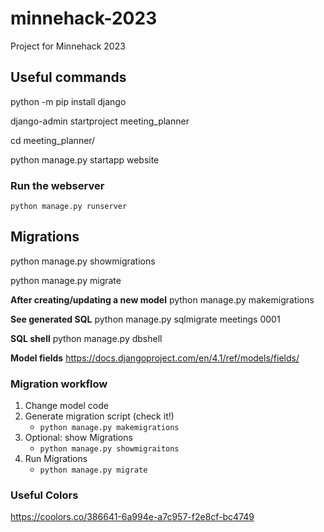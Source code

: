 # minnehack-2023
Project for Minnehack 2023

## Useful commands

python -m pip install django

django-admin startproject meeting_planner

cd meeting_planner/

python manage.py startapp website

### Run the webserver
```python manage.py runserver```

## Migrations

python manage.py showmigrations

python manage.py migrate

**After creating/updating a new model**
python manage.py makemigrations

**See generated SQL**
python manage.py sqlmigrate meetings 0001

**SQL shell**
python manage.py dbshell

**Model fields**
https://docs.djangoproject.com/en/4.1/ref/models/fields/

### Migration workflow
1. Change model code
2. Generate migration script (check it!)
    - `python manage.py makemigrations`
3. Optional: show Migrations
    - `python manage.py showmigraitons`
4. Run Migrations
    - `python manage.py migrate`

### Useful Colors

https://coolors.co/386641-6a994e-a7c957-f2e8cf-bc4749